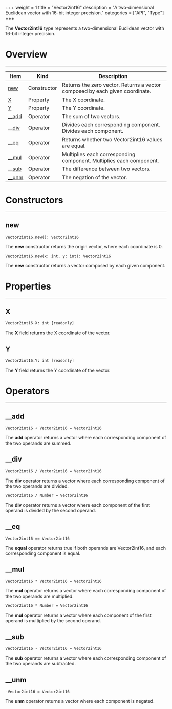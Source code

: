 +++
weight = 1
title = "Vector2int16"
description = "A two-dimensional Euclidean vector with 16-bit integer precision."
categories = ["API", "Type"]
+++

The **Vector2int16** type represents a two-dimensional Euclidean vector
with 16-bit integer precision.

# Overview

----

<div class="api-list one two">

| Item | Kind | Description |
| --- | --- | --- |
| [new](#new) | Constructor | Returns the zero vector. Returns a vector composed by each given coordinate. |
| [X](#x) | Property | The X coordinate. |
| [Y](#y) | Property | The Y coordinate. |
| [\_\_add](#__add) | Operator | The sum of two vectors. |
| [\_\_div](#__div) | Operator | Divides each corresponding component. Divides each component. |
| [\_\_eq](#__eq) | Operator | Returns whether two Vector2int16 values are equal. |
| [\_\_mul](#__mul) | Operator | Multiplies each corresponding component. Multiplies each component. |
| [\_\_sub](#__sub) | Operator | The difference between two vectors. |
| [\_\_unm](#__unm) | Operator | The negation of the vector. |

</div>

# Constructors

----

## new

 `Vector2int16.new(): Vector2int16`

The **new** constructor returns the origin vector, where each coordinate
is 0.

 `Vector2int16.new(x: int, y: int): Vector2int16`

The **new** constructor returns a vector composed by each given
component.

# Properties

----

## X

 `Vector2int16.X: int [readonly]`

The **X** field returns the X coordinate of the vector.

## Y

 `Vector2int16.Y: int [readonly]`

The **Y** field returns the Y coordinate of the vector.

# Operators

----

## \_\_add

 `Vector2int16 + Vector2int16 = Vector2int16`

The **add** operator returns a vector where each corresponding component
of the two operands are summed.

## \_\_div

 `Vector2int16 / Vector2int16 = Vector2int16`

The **div** operator returns a vector where each corresponding component
of the two operands are divided.

 `Vector2int16 / Number = Vector2int16`

The **div** operator returns a vector where each component of the first
operand is divided by the second operand.

## \_\_eq

 `Vector2int16 == Vector2int16`

The **equal** operator returns true if both operands are Vector2int16, and
each corresponding component is equal.

## \_\_mul

 `Vector2int16 * Vector2int16 = Vector2int16`

The **mul** operator returns a vector where each corresponding component
of the two operands are multiplied.

 `Vector2int16 * Number = Vector2int16`

The **mul** operator returns a vector where each component of the first
operand is multiplied by the second operand.

## \_\_sub

 `Vector2int16 - Vector2int16 = Vector2int16`

The **sub** operator returns a vector where each corresponding component
of the two operands are subtracted.

## \_\_unm

 `-Vector2int16 = Vector2int16`

The **unm** operator returns a vector where each component is negated.